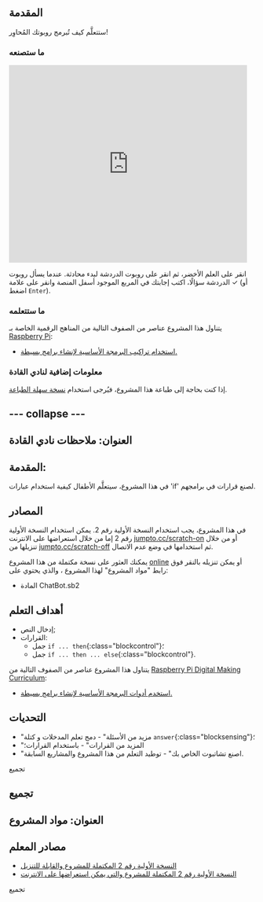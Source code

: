 ## المقدمة

ستتعلَّم كيف تُبرمج روبوتك المُحاوِر! 

### ما ستصنعه

<div class="scratch-preview">
  <iframe allowtransparency="true" width="485" height="402" src="https://scratch.mit.edu/projects/embed/26762091/?autostart=false" frameborder="0"></iframe>
</div>

انقر على العلم الأخضر، ثم انقر على روبوت الدردشة لبدء محادثة. عندما يسأل روبوت الدردشة سؤالًا، اكتب إجابتك في المربع الموجود أسفل المنصة وانقر على علامة ✓ (أو اضغط `Enter`).

### ما ستتعلمه

يتناول هذا المشروع عناصر من الصفوف التالية من المناهج الرقمية الخاصة بـ [Raspberry Pi](http://rpf.io/curriculum):

+ [استخدام تراكيب البرمجة الأساسية لإنشاء برامج بسيطة.](https://www.raspberrypi.org/curriculum/programming/creator)

### معلومات إضافية لنادي القادة

إذا كنت بحاجة إلى طباعة هذا المشروع، فيُرجى استخدام [نسخة سهلة الطباعة](https://projects.raspberrypi.org/en/projects/chatbot/print).

## \--- collapse \---

## العنوان: ملاحظات نادي القادة

## المقدمة:

في هذا المشروع، سيتعلَّم الأطفال كيفية استخدام عبارات 'if' لصنع قرارات في برامجهم.

## المصادر

في هذا المشروع، يجب استخدام النسخة الأولية رقم 2. يمكن استخدام النسخة الأولية رقم 2 إما من خلال استعراضها على الانترنت [jumpto.cc/scratch-on](http://jumpto.cc/scratch-on) أو من خلال تنزيلها من [jumpto.cc/scratch-off](http://jumpto.cc/scratch-off) ثم استخدامها في وضع عدم الاتصال.

يمكنك العثور على نسخة مكتملة من هذا المشروع [online](http://scratch.mit.edu/projects/26762091/#editor) أو يمكن تنزيله بالنقر فوق رابط "مواد المشروع" لهذا المشروع ، والذي يحتوي على:

+ المادة ChatBot.sb2

## أهداف التعلم

+ إدخال النص;
+ القرارات: 
    + جمل `if ... then`{:class="blockcontrol"}؛
    + جمل `if ... then ... else`{:class="blockcontrol"}.

يتناول هذا المشروع عناصر من الصفوف التالية من [Raspberry Pi Digital Making Curriculum](http://rpf.io/curriculum):

+ [استخدم أدوات البرمجة الأساسية لإنشاء برامج بسيطة.](https://www.raspberrypi.org/curriculum/programming/creator)

## التحديات

+ "مزيد من الأسئلة" - دمج تعلم المدخلات و كتلة `answer`{:class="blocksensing"}؛
+ "المزيد من القرارات" - باستخدام القرارات؛
+ "اصنع تشاتبوت الخاص بك" - توطيد التعلم من هذا المشروع والمشاريع السابقة.

تجميع

## تجميع

## العنوان: مواد المشروع

## مصادر المعلم

+ [النسخة الأولية رقم 2 المكتملة للمشروع والقابلة للتنزيل](resources/ChatBot.sb2)
+ [النسخة الأولية رقم 2 المكتملة للمشروع والتي يمكن استعراضها على الانترنت](http://scratch.mit.edu/projects/26762091/#editor)

تجميع